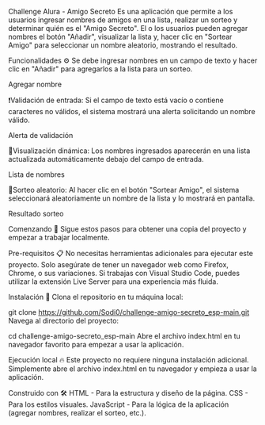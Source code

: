 Challenge Alura - Amigo Secreto
Es una aplicación que permite a los usuarios ingresar nombres de amigos en una lista, realizar un sorteo y determinar quién es el "Amigo Secreto". El o los usuarios pueden agregar nombres el botón "Añadir", visualizar la lista y, hacer clic en "Sortear Amigo" para seleccionar un nombre aleatorio, mostrando el resultado.

Funcionalidades ⚙️
Se debe ingresar nombres en un campo de texto y hacer clic en "Añadir" para agregarlos a la lista para un sorteo.

Agregar nombre

❗Validación de entrada: Si el campo de texto está vacío o contiene caracteres no válidos, el sistema mostrará una alerta solicitando un nombre válido.

Alerta de validación

👀Visualización dinámica: Los nombres ingresados aparecerán en una lista actualizada automáticamente debajo del campo de entrada.

Lista de nombres

🎲Sorteo aleatorio: Al hacer clic en el botón "Sortear Amigo", el sistema seleccionará aleatoriamente un nombre de la lista y lo mostrará en pantalla.

Resultado sorteo

Comenzando 🚀
Sigue estos pasos para obtener una copia del proyecto y empezar a trabajar localmente.

Pre-requisitos 📋
No necesitas herramientas adicionales para ejecutar este proyecto. Solo asegúrate de tener un navegador web como Firefox, Chrome, o sus variaciones. Si trabajas con Visual Studio Code, puedes utilizar la extensión Live Server para una experiencia más fluida.

Instalación 🔧
Clona el repositorio en tu máquina local:

git clone https://github.com/Sodi0/challenge-amigo-secreto_esp-main.git
Navega al directorio del proyecto:

cd challenge-amigo-secreto_esp-main
Abre el archivo index.html en tu navegador favorito para empezar a usar la aplicación.

Ejecución local 🔥
Este proyecto no requiere ninguna instalación adicional. Simplemente abre el archivo index.html en tu navegador y empieza a usar la aplicación.

Construido con 🛠️
HTML - Para la estructura y diseño de la página.
CSS - Para los estilos visuales.
JavaScript - Para la lógica de la aplicación (agregar nombres, realizar el sorteo, etc.).